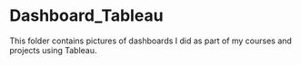 # Dashboard_Tableau
This folder contains pictures of dashboards I did as part of my courses and projects using Tableau.
